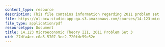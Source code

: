 ```yaml
---
content_type: resource
description: This file contains information regarding 2011 problem set 3.
file: https://ol-ocw-studio-app-qa.s3.amazonaws.com/courses/14-123-microeconomic-theory-iii-spring-2015/27dfa4ecc0a557073cc2720fdc59e52e_MIT14_123S15_PSet_3_11.pdf
file_type: application/pdf
resourcetype: Document
title: 14.123 Microeconomic Theory III, 2011 Problem Set 3
uid: 27dfa4ec-c0a5-5707-3cc2-720fdc59e52e
---
```

